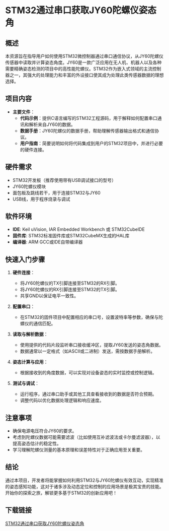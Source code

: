 # STM32通过串口获取JY60陀螺仪姿态角

## 概述

本资源旨在指导用户如何使用STM32微控制器通过串口通信协议，从JY60陀螺仪传感器中读取并计算姿态角度。JY60是一款广泛应用在无人机、机器人以及各种需要精确姿态检测的项目中的高性能陀螺仪。STM32作为嵌入式领域的主流控制器之一，其强大的处理能力和丰富的外设接口使其成为处理此类传感器数据的理想选择。

## 项目内容

- **主要文件**：
  - **代码示例**：提供C语言编写的STM32工程源码，用于解释如何配置串口通讯和解析来自JY60的数据。
  - **数据手册**：JY60陀螺仪的数据手册，帮助理解传感器输出格式和通信协议。
  - **用户指南**：简要说明如何将代码集成到用户的STM32项目中，并进行必要的硬件连接。

## 硬件需求

- STM32开发板（推荐使用带有USB调试接口的型号）
- JY60陀螺仪模块
- 面包板及跳线若干，用于连接STM32与JY60
- USB线，用于程序烧录与调试

## 软件环境

- **IDE**: Keil uVision, IAR Embedded Workbench 或 STM32CubeIDE
- **固件库**: STM32标准固件库或STM32CubeMX生成的HAL库
- **编译器**: ARM GCC或IDE自带编译器

## 快速入门步骤

1. **硬件连接**：
   - 将JY60陀螺仪的TX引脚连接至STM32的RX引脚。
   - 将JY60陀螺仪的RX引脚连接至STM32的TX引脚。
   - 共享GND以保证电平一致性。
   
2. **配置串口**：
   - 在STM32的固件项目中配置相应的串口号，设置波特率等参数，确保与陀螺仪的通信匹配。
   
3. **读取与解析数据**：
   - 使用提供的代码片段监听串口接收缓冲区，提取JY60发送的姿态角数据。
   - 数据通常以一定格式（如ASCII或二进制）发送，需按数据手册解析。
   
4. **姿态计算与应用**：
   - 根据接收到的角度数据，可以实现对设备姿态的实时监控或控制逻辑。
   
5. **测试与调试**：
   - 运行程序，通过串口助手或其他工具查看接收到的数据是否符合预期。
   - 调整代码以优化数据处理逻辑和响应速度。

## 注意事项

- 确保电源电压符合JY60的要求。
- 考虑到陀螺仪数据可能需要滤波（比如使用互补滤波法或卡尔曼滤波器），以提高姿态估计的稳定性。
- 学习理解陀螺仪测量的基本原理和误差特性对于正确应用至关重要。

## 结论

通过本项目，开发者将能掌握如何利用STM32与JY60陀螺仪有效互动，实现精准的姿态感知功能，这对于诸多涉及动态定位和控制的应用场景是极其宝贵的技能。开始你的探索之旅，解锁更多基于STM32的创新应用吧！

## 下载链接

[STM32通过串口获取JY60陀螺仪姿态角](https://pan.quark.cn/s/edae073d3b9e)